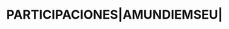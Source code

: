 ---
layout: asset
title: PARTICIPACIONES|AMUNDIEMSEU|                                
isin: FR0010821819
---